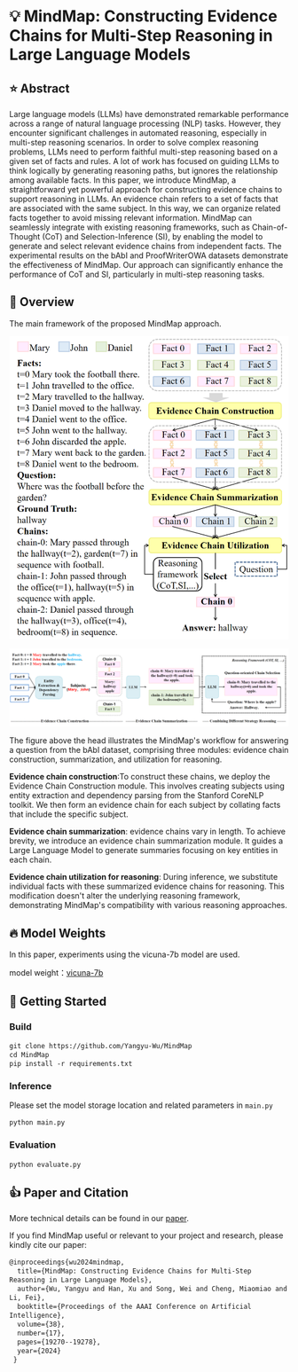 # :bulb: MindMap: Constructing Evidence Chains for Multi-Step Reasoning in Large Language Models
## :star: Abstract
Large language models (LLMs) have demonstrated remarkable performance across a range of natural language processing (NLP) tasks. 
However, they encounter significant challenges in automated reasoning, especially in multi-step reasoning scenarios.
In order to solve complex reasoning problems, LLMs need to perform faithful multi-step reasoning based on a given set of facts and rules. 
A lot of work has focused on guiding LLMs to think logically by generating reasoning paths, but ignores the relationship among available facts.
In this paper, we introduce MindMap, a straightforward yet powerful approach for constructing evidence chains to support reasoning in LLMs.
An evidence chain refers to a set of facts that are associated with the same subject.
In this way, we can organize related facts together to avoid missing relevant information. 
MindMap can seamlessly integrate with existing reasoning frameworks, such as Chain-of-Thought (CoT) and Selection-Inference (SI), by enabling the model to generate and select relevant evidence chains from independent facts. The experimental results on the bAbI and ProofWriterOWA datasets demonstrate the effectiveness of MindMap. 
Our approach can significantly enhance the performance of CoT and SI, particularly in multi-step reasoning tasks. 
## :bell: Overview
The main framework of the proposed MindMap approach.

![fig1](./img/paperpic1.png)

![fig2](./img/paperpic2.png)

The figure above the head illustrates the MindMap's workflow for answering a question from the bAbI dataset, comprising three modules: evidence chain construction, summarization, and utilization for reasoning. 

**Evidence chain construction**:To construct these chains, we deploy the Evidence Chain Construction module. This involves creating subjects using entity extraction and dependency parsing from the Stanford CoreNLP toolkit. We then form an evidence chain for each subject by collating facts that include the specific subject.

**Evidence chain summarization**: evidence chains vary in length. To achieve brevity, we introduce an evidence chain summarization module. It guides a Large Language Model to generate summaries focusing on key entities in each chain.

**Evidence chain utilization for reasoning**: During inference, we substitute individual facts with these summarized evidence chains for reasoning. This modification doesn't alter the underlying reasoning framework, demonstrating MindMap's compatibility with various reasoning approaches.

## :fire: Model Weights
In this paper, experiments using the vicuna-7b model are used. 

model weight：[vicuna-7b](https://github.com/lm-sys/FastChat?tab=readme-ov-file#vicuna-weights)

## :rocket: Getting Started
### Build
```
git clone https://github.com/Yangyu-Wu/MindMap
cd MindMap
pip install -r requirements.txt
```
### Inference
Please set the model storage location and related parameters in `main.py`
```
python main.py
```
### Evaluation
```
python evaluate.py
```

## :thumbsup: Paper and Citation
More technical details can be found in our [paper](https://ojs.aaai.org/index.php/AAAI/article/view/29896/31566).

If you find MindMap useful or relevant to your project and research, please kindly cite our paper:
```
@inproceedings{wu2024mindmap,
  title={MindMap: Constructing Evidence Chains for Multi-Step Reasoning in Large Language Models},
  author={Wu, Yangyu and Han, Xu and Song, Wei and Cheng, Miaomiao and Li, Fei},
  booktitle={Proceedings of the AAAI Conference on Artificial Intelligence},
  volume={38},
  number={17},
  pages={19270--19278},
  year={2024}
 }
```
